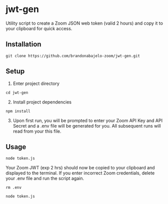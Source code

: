 # jwt-gen
Utility script to create a Zoom JSON web token (valid 2 hours) and copy it to your clipboard for quick access. 

## Installation

`git clone https://github.com/brandonabajelo-zoom/jwt-gen.git`

## Setup

1. Enter project directory

`cd jwt-gen`

2. Install project dependencies

`npm install`

3.  Upon first run, you will be prompted to enter your Zoom API Key and API Secret and a .env file will be generated for you. All subsequent runs will read from your this file.

## Usage

`node token.js`

Your Zoom JWT (exp 2 hrs) should now be copied to your clipboard and displayed to the terminal. If you enter incorrect Zoom credentials, delete your .env file and run the script again.

`rm .env`

`node token.js`
